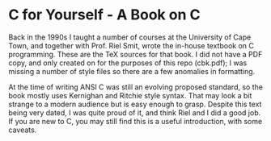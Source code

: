 # C for Yourself - A Book on C

Back in the 1990s I taught a number of courses at the University of Cape Town, and together with Prof. Riel Smit, wrote the in-house
textbook on C programming. These are the TeX sources for that book. I did not have a PDF copy, and only created on for the purposes of 
this repo (cbk.pdf); I was missing a number of style files so there are a few anomalies in formatting.

At the time of writing ANSI C was still an evolving proposed standard, so the book mostly uses Kernighan and Ritchie style syntax.
That may look a bit strange to a modern audience but is easy enough to grasp. Despite this text being very dated, I was quite proud
of it, and think Riel and I did a good job. If you are new to C, you may still find this is a useful introduction, with some caveats.

